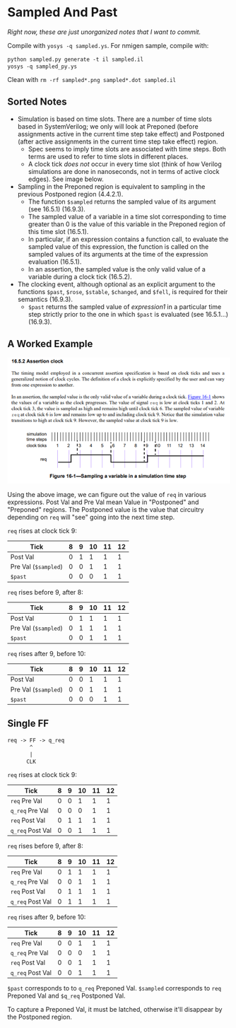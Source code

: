 # Sampled And Past

_Right now, these are just unorganized notes that I want to commit._

Compile with `yosys -q sampled.ys`. For nmigen sample, compile with:

```
python sampled.py generate -t il sampled.il
yosys -q sampled_py.ys
```

Clean with `rm -rf sampled*.png sampled*.dot sampled.il`

## Sorted Notes

* Simulation is based on time slots. There are a number of time slots based in
  SystemVerilog; we only will look at Preponed (before assignments active
  in the current time step take effect) and Postponed (after active assignments
  in the current time step take effect) region.
  * Spec seems to imply time slots are associated with time steps. Both
    terms are used to refer to time slots in different places.
  * A clock tick _does not_ occur in every time slot (think of how Verilog
    simulations are done in nanoseconds, not in terms of active clock edges).
    See image below.
* Sampling in the Preponed region is equivalent to sampling in the previous
  Postponed region (4.4.2.1).
  * The function `$sampled` returns the sampled value of its argument
    (see 16.5.1) (16.9.3).
  * The sampled value of a variable in a time slot corresponding to time
    greater than 0 is the value of this variable in the Preponed region of this
    time slot (16.5.1).
  * In particular, if an expression contains a function call, to evaluate the
    sampled value of this expression, the function is called on the sampled
    values of its arguments at the time of the expression evaluation (16.5.1).
  * In an assertion, the sampled value is the only valid value of a variable
    during a clock tick (16.5.2).
* The clocking event, although optional as an explicit argument to the
  functions `$past`, `$rose`, `$stable`, `$changed`, and `$fell`, is required
  for their semantics (16.9.3).
  * `$past` returns the sampled value of _expression1_ in a particular time step
    strictly prior to the one in which `$past` is evaluated (see 16.5.1...)
    (16.9.3).

## A Worked Example

![](./sva_spec.png)

Using the above image, we can figure out the value of `req` in various
expressions. Post Val and Pre Val mean Value in "Postponed" and "Preponed"
regions. The Postponed value is the value that circuitry depending on `req`
will "see" going into the next time step.

`req` rises at clock tick 9:

|Tick                |8|9|10|11|12|
|--------------------|-|-|--|--|--|
|Post Val            |0|1| 1| 1| 1|
|Pre Val (`$sampled`)|0|0| 1| 1| 1|
|`$past`             |0|0| 0| 1| 1|

`req` rises before 9, after 8:

|Tick                |8|9|10|11|12|
|--------------------|-|-|--|--|--|
|Post Val            |0|1| 1| 1| 1|
|Pre Val (`$sampled`)|0|1| 1| 1| 1|
|`$past`             |0|0| 1| 1| 1|

`req` rises after 9, before 10:

|Tick                |8|9|10|11|12|
|--------------------|-|-|--|--|--|
|Post Val            |0|0| 1| 1| 1|
|Pre Val (`$sampled`)|0|0| 1| 1| 1|
|`$past`             |0|0| 0| 1| 1|


## Single FF

```
req -> FF -> q_req
       ^
       |
      CLK
```

`req` rises at clock tick 9:

|Tick              |8|9|10|11|12|
|------------------|-|-|--|--|--|
|`req` Pre Val     |0|0| 1| 1| 1|
|`q_req` Pre Val   |0|0| 0| 1| 1|
|`req` Post Val    |0|1| 1| 1| 1|
|`q_req` Post Val  |0|0| 1| 1| 1|

`req` rises before 9, after 8:

|Tick              |8|9|10|11|12|
|------------------|-|-|--|--|--|
|`req` Pre Val     |0|1| 1| 1| 1|
|`q_req` Pre Val   |0|0| 1| 1| 1|
|`req` Post Val    |0|1| 1| 1| 1|
|`q_req` Post Val  |0|1| 1| 1| 1|

`req` rises after 9, before 10:

|Tick              |8|9|10|11|12|
|------------------|-|-|--|--|--|
|`req` Pre Val     |0|0| 1| 1| 1|
|`q_req` Pre Val   |0|0| 0| 1| 1|
|`req` Post Val    |0|0| 1| 1| 1|
|`q_req` Post Val  |0|0| 1| 1| 1|

`$past` corresponds to to `q_req` Preponed Val.
`$sampled` corresponds to `req` Preponed Val and `$q_req` Postponed Val.

To capture a Preponed Val, it must be latched, otherwise it'll disappear
by the Postponed region.
